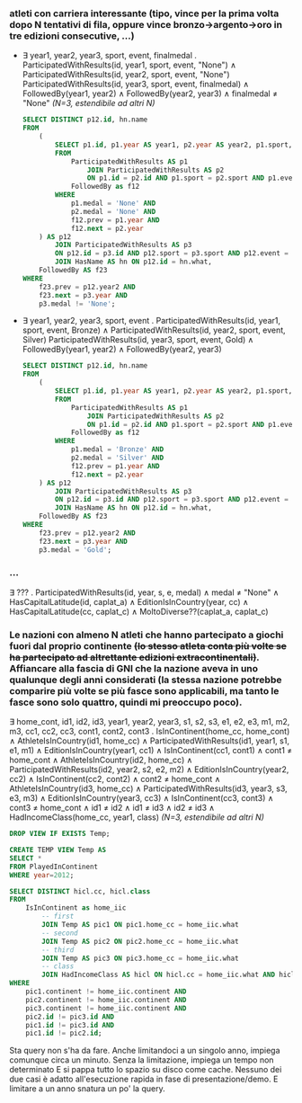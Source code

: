 ### atleti con carriera interessante (tipo, vince per la prima volta dopo N tentativi di fila, oppure vince bronzo->argento->oro in tre edizioni consecutive, ...)

*   &exist; year1, year2, year3, sport, event, finalmedal . ParticipatedWithResults(id, year1, sport, event, "None") &and; ParticipatedWithResults(id, year2, sport, event, "None") ParticipatedWithResults(id, year3, sport, event, finalmedal) &and; FollowedBy(year1, year2) &and; FollowedBy(year2, year3) &and; finalmedal &ne; "None" *(N=3, estendibile ad altri N)*

    ``` SQL
    SELECT DISTINCT p12.id, hn.name
    FROM
        (
            SELECT p1.id, p1.year AS year1, p2.year AS year2, p1.sport, p1.event
            FROM
                ParticipatedWithResults AS p1
                    JOIN ParticipatedWithResults AS p2
                    ON p1.id = p2.id AND p1.sport = p2.sport AND p1.event = p2.event,
                FollowedBy as f12
            WHERE
                p1.medal = 'None' AND
                p2.medal = 'None' AND
                f12.prev = p1.year AND
                f12.next = p2.year
        ) AS p12
            JOIN ParticipatedWithResults AS p3
            ON p12.id = p3.id AND p12.sport = p3.sport AND p12.event = p3.event
            JOIN HasName AS hn ON p12.id = hn.what,
        FollowedBy AS f23
    WHERE
        f23.prev = p12.year2 AND
        f23.next = p3.year AND
        p3.medal != 'None';
    ```

*   &exist; year1, year2, year3, sport, event . ParticipatedWithResults(id, year1, sport, event, Bronze) &and; ParticipatedWithResults(id, year2, sport, event, Silver) ParticipatedWithResults(id, year3, sport, event, Gold) &and; FollowedBy(year1, year2) &and; FollowedBy(year2, year3)

    ``` SQL
    SELECT DISTINCT p12.id, hn.name
    FROM
        (
            SELECT p1.id, p1.year AS year1, p2.year AS year2, p1.sport, p1.event
            FROM
                ParticipatedWithResults AS p1
                    JOIN ParticipatedWithResults AS p2
                    ON p1.id = p2.id AND p1.sport = p2.sport AND p1.event = p2.event,
                FollowedBy as f12
            WHERE
                p1.medal = 'Bronze' AND
                p2.medal = 'Silver' AND
                f12.prev = p1.year AND
                f12.next = p2.year
        ) AS p12
            JOIN ParticipatedWithResults AS p3
            ON p12.id = p3.id AND p12.sport = p3.sport AND p12.event = p3.event
            JOIN HasName AS hn ON p12.id = hn.what,
        FollowedBy AS f23
    WHERE
        f23.prev = p12.year2 AND
        f23.next = p3.year AND
        p3.medal = 'Gold';
    ```

### ...

&exist; ??? . ParticipatedWithResults(id, year, s, e, medal) &and; medal &ne; "None" &and; HasCapitalLatitude(id, caplat_a) &and; EditionIsInCountry(year, cc) &and; HasCapitalLatitude(cc, caplat_c) &and; MoltoDiverse??(caplat_a, caplat_c)

### Le nazioni con almeno N atleti che hanno partecipato a giochi fuori dal proprio continente ~~(lo stesso atleta conta più volte se ha partecipato ad altrettante edizioni extracontinentali)~~. Affiancare alla fascia di GNI che la nazione aveva in uno qualunque degli anni considerati (la stessa nazione potrebbe comparire più volte se più fasce sono applicabili, ma tanto le fasce sono solo quattro, quindi mi preoccupo poco).

&exist; home_cont, id1, id2, id3, year1, year2, year3, s1, s2, s3, e1, e2, e3, m1, m2, m3, cc1, cc2, cc3, cont1, cont2, cont3 . IsInContinent(home_cc, home_cont) &and; AthleteIsInCountry(id1, home_cc) &and; ParticipatedWithResults(id1, year1, s1, e1, m1) &and; EditionIsInCountry(year1, cc1) &and; IsInContinent(cc1, cont1) &and; cont1 &ne; home_cont &and; AthleteIsInCountry(id2, home_cc) &and; ParticipatedWithResults(id2, year2, s2, e2, m2) &and; EditionIsInCountry(year2, cc2) &and; IsInContinent(cc2, cont2) &and; cont2 &ne; home_cont &and; AthleteIsInCountry(id3, home_cc) &and; ParticipatedWithResults(id3, year3, s3, e3, m3) &and; EditionIsInCountry(year3, cc3) &and; IsInContinent(cc3, cont3) &and; cont3 &ne; home_cont &and; id1 &ne; id2 &and; id1 &ne; id3 &and; id2 &ne; id3 &and; HadIncomeClass(home_cc, year1, class) *(N=3, estendibile ad altri N)*

``` SQL
DROP VIEW IF EXISTS Temp;

CREATE TEMP VIEW Temp AS
SELECT *
FROM PlayedInContinent
WHERE year=2012;

SELECT DISTINCT hicl.cc, hicl.class
FROM
    IsInContinent as home_iic
        -- first
        JOIN Temp AS pic1 ON pic1.home_cc = home_iic.what
        -- second
        JOIN Temp AS pic2 ON pic2.home_cc = home_iic.what
        -- third
        JOIN Temp AS pic3 ON pic3.home_cc = home_iic.what
        -- class
        JOIN HadIncomeClass AS hicl ON hicl.cc = home_iic.what AND hicl.year = pic1.year
WHERE
    pic1.continent != home_iic.continent AND
    pic2.continent != home_iic.continent AND
    pic3.continent != home_iic.continent AND
    pic2.id != pic3.id AND
    pic1.id != pic3.id AND
    pic1.id != pic2.id;
```

Sta query non s'ha da fare. Anche limitandoci a un singolo anno, impiega comunque circa un minuto. Senza la limitazione, impiega un tempo non determinato E si pappa tutto lo spazio su disco come cache. Nessuno dei due casi è adatto all'esecuzione rapida in fase di presentazione/demo. E limitare a un anno snatura un po' la query.